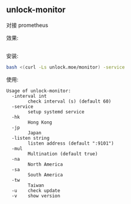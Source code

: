 ## unlock-monitor

对接 prometheus

效果:

![]()

安装: 

```bash
bash <(curl -Ls unlock.moe/monitor) -service
```

使用:

```
Usage of unlock-monitor:
  -interval int
        check interval (s) (default 60)
  -service
        setup systemd service
  -hk
        Hong Kong
  -jp
        Japan
  -listen string
        listen address (default ":9101")
  -mul
        Multination (default true)
  -na
        North America
  -sa
        South America
  -tw
        Taiwan
  -u    check update
  -v    show version
```